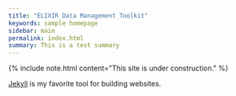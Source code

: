 ```yaml
---
title: "ELIXIR Data Management Toolkit"
keywords: sample homepage
sidebar: main
permalink: index.html
summary: This is a test summary
---
```


{% include note.html content="This site is under construction." %}

<a href="#" data-toggle="tooltip" data-original-title="{{site.data.glossary.jekyll_platform}}">Jekyll</a> is my favorite tool for building websites.